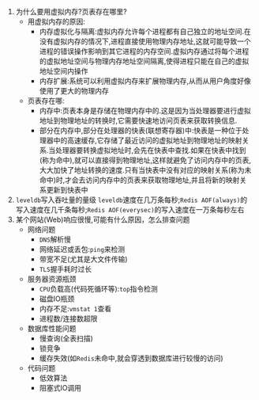 1. 为什么要用虚拟内存?页表存在哪里?
    * 用虚拟内存的原因:
        - 内存虚拟化与隔离:虚拟内存允许每个进程都有自己独立的地址空间.在没有虚拟内存的情况下,进程直接使用物理内存地址,这就可能导致一个进程的错误操作影响到其它进程的内存空间.虚拟内存通过将每个进程的虚拟地址空间与物理内存地址空间隔离,使得进程只能在自己的虚拟地址空间内操作
        - 内存扩展:系统可以利用虚拟内存来扩展物理内存,从而从用户角度好像使用了更大的物理内存
    * 页表存在哪:
        - 内存中:页表本身是存储在物理内存中的.这是因为当处理器要进行虚拟地址到物理地址的转换时,它需要快速地访问页表来获取转换信息.
        - 部分在内存中,部分在处理器的快表(联想寄存器)中:快表是一种位于处理器中的高速缓存,它存储了最近访问的虚拟地址到物理地址的映射关系.当处理器要转换虚拟地址时,会先在快表中查找.如果在快表中找到(称为命中),就可以直接得到物理地址,这样就避免了访问内存中的页表,大大加快了地址转换的速度.只有当快表中没有对应的映射关系(称为未命中)时,才会去访问内存中的页表来获取物理地址,并且将新的映射关系更新到快表中
2. `leveldb`写入吞吐量的量级
    `leveldb`速度在几万条每秒;`Redis AOF(always)`的写入速度在几千条每秒;`Redis AOF(everysec)`的写入速度在一万条每秒左右
3. 某个网站(Web)响应很慢,可能有什么原因，怎么排查问题
   * 网络问题
     - `DNS`解析慢
     - 网络延迟或丢包:`ping`来检测
     - 带宽不足(尤其是大文件传输)
     - `TLS`握手耗时过长
   * 服务器资源瓶颈
     - `CPU`负载高(代码死循环等):`top`指令检测
     - 磁盘IO瓶颈
     - 内存不足:`vmstat 1`查看
     - 进程数/连接数超限  
   * 数据库性能问题
     - 慢查询(全表扫描)
     - 锁竞争
     - 缓存失效(如`Redis`未命中,就会穿透到数据库进行较慢的访问)
   * 代码问题
     - 低效算法
     - 阻塞式IO调用   